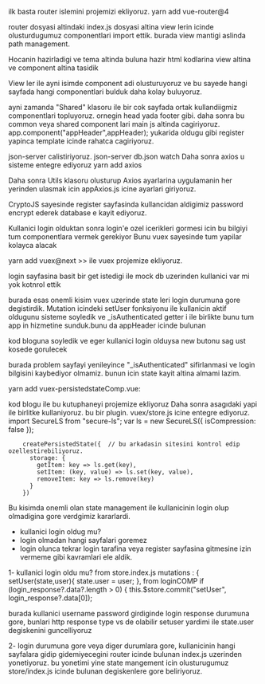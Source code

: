 ilk basta router islemini projemizi ekliyoruz.
yarn add vue-router@4

router dosyasi altindaki index.js dosyasi altina view lerin icinde 
olusturdugumuz componentlari import ettik. burada view mantigi aslinda path management.

Hocanin hazirladigi ve tema altinda buluna hazir html kodlarina view altina ve component altina tasidik

View ler ile ayni isimde component adi olusturuyoruz ve bu sayede hangi sayfada hangi componentlari bulduk daha kolay buluyoruz.

ayni zamanda "Shared" klasoru ile bir cok sayfada ortak kullandiigmiz componentlari topluyoruz. ornegin head yada footer gibi. daha sonra bu common veya shared component lari main js altinda cagiriyoruz.
app.component("appHeader",appHeader);
yukarida oldugu gibi register yapinca template icinde rahatca cagiriyoruz.
<template>
        <AppHeader></AppHeader>
</template>


json-server calistiriyoruz.
json-server db.json watch
Daha sonra axios u sisteme entegre ediyoruz
yarn add axios

Daha sonra Utils klasoru olusturup Axios ayarlarina uygulamanin her yerinden ulasmak icin appAxios.js icine ayarlari giriyoruz.

CryptoJS sayesinde register sayfasinda kullancidan aldigimiz password encrypt ederek database e kayit ediyoruz.

Kullanici login olduktan sonra login'e ozel icerikleri gormesi icin bu bilgiyi tum componentlara vermek gerekiyor
Bunu vuex sayesinde tum yapilar kolayca alacak

yarn add vuex@next >> ile vuex projemize ekliyoruz.

login sayfasina basit bir get istedigi ile mock db uzerinden kullanici var mi yok kotnrol ettik

burada esas onemli kisim vuex uzerinde state leri login durumuna gore degistirdik. Mutation icindeki setUser fonksiyonu ile kullanicin aktif oldugunu sisteme soyledik ve _isAuthenticated getter i ile birlikte bunu tum app in hizmetine sunduk.bunu da appHeader icinde bulunan 
          <div v-if="_isAuthenticated" class="ml-auto flex items-center">
kod bloguna soyledik ve eger kullanici login olduysa new butonu sag ust kosede gorulecek

burada problem sayfayi yenileyince "_isAuthenticated" sifirlanmasi ve login bilgisini kaybediyor olmamiz. bunun icin state kayit altina almami lazim.

yarn add vuex-persistedstateComp.vue:

kod blogu ile bu kutuphaneyi projemize ekliyoruz
Daha sonra asagıdaki yapi ile birlitke kullaniyoruz. bu bir plugin. vuex/store.js icine entegre ediyoruz.
import SecureLS from "secure-ls";
var ls = new SecureLS({ isCompression: false });

        createPersistedState({  // bu arkadasin sitesini kontrol edip ozellestirebiliyoruz.
          storage: {
            getItem: key => ls.get(key),
            setItem: (key, value) => ls.set(key, value),
            removeItem: key => ls.remove(key)
          }
        })

Bu kisimda onemli olan state management ile kullanicinin login olup olmadigina gore verdgimiz kararlardi.
- kullanici login oldug mu?
- login olmadan hangi sayfalari goremez
- login olunca tekrar login tarafina veya register sayfasina gitmesine izin vermeme gibi kavramlari ele aldik.

1- kullanici login oldu mu?
from store.index.js
mutations : {
        setUser(state,user){
            state.user = user;
        },
from loginCOMP
if (login_response?.data?.length > 0) {
            this.$store.commit("setUser", login_response?.data[0]);

burada kullanici username password girdiginde login response durumuna gore, bunlari http response type vs de olabilir setuser yardimi ile state.user degiskenini guncelliyoruz

2- login durumuna gore veya diger durumlara gore, kullanicinin hangi sayfalara gidip gidemiyecegini router icinde bulunan index.js uzerinden yonetiyoruz. bu yonetimi yine state mangement icin olusturugumuz store/index.js icinde bulunan degiskenlere gore beliriyoruz.
